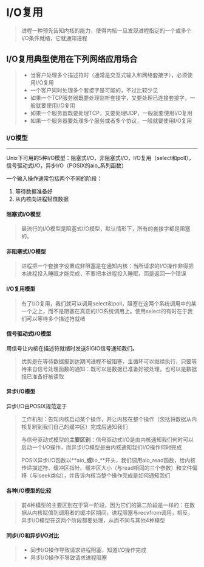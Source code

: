 # I/O复用

> 进程一种预先告知内核的能力，使得内核一旦发现进程指定的一个或多个I/O条件就绪，它就通知进程

## I/O复用典型使用在下列网络应用场合

> - 当客户处理多个描述符时（通常是交互式输入和网络套接字），必须使用I/O复用
> - 一个客户同时处理多个套接字是可能的，不过比较少见
> - 如果一个TCP服务器既要处理监听套接字，又要处理已连接套接字，一般就要使用I/O复用
> - 如果一个服务器既要处理TCP，又要处理UDP，一般就要使用I/O复用
> - 如果一个服务器要处理多个服务或者多个协议，一般就要使用I/O复用

### I/O模型

--------

Unix下可用的5种I/O模型：阻塞式I/O，非阻塞式I/O，I/O复用（select和poll），信号驱动式I/O，异步I/O（POSIX的aio_系列函数）

一个输入操作通常包括两个不同的阶段：

1. 等待数据准备好
2. 从内核向进程赋值数据

#### 阻塞式I/O模型

> 最流行的I/O模型是阻塞式I/O模型，默认情形下，所有的套接字都是阻塞的。

#### 非阻塞式I/O模型

> 进程把一个套接字设置成非阻塞是在通知内核：当所请求的I/O操作非得把本进程投入睡眠才能完成，不要把本进程投入睡眠，而是返回一个错误

#### I/O复用模型

> 有了I/O复用，我们就可以调用select和poll，阻塞在这两个系统调用中的某一个之上，而不是阻塞在真正的I/O系统调用上。使用select的有时在于我们可以等待多个描述符就绪

#### 信号驱动式I/O模型

用信号让内核在描述符就绪时发送SIGIO信号通知我们。

> 优势是在等待数据报到达期间进程不被阻塞，主循环可以继续执行，只要等待来自信号处理函数的通知：既可以是数据已准备好被处理，也可以是数据报已准备好被读取

#### 异步I/O模型

异步I/O由POSIX规范定于

> 工作机制：告知内核启动某个操作，并让内核在整个操作（包括将数据从内核复制到我们自己的缓冲区）完成后通知我们
>
> 与信号驱动式模型的**主要区别**：信号驱动式I/O是由内核通知我们何时可以启动一个I/O操作，而异步I/O模型是由内核通知我们I/O操作何时完成
>
> POSIX异步I/O函数以**aio_**或**lio_**开头，我们调用aio_read函数，给内核传递描述符、缓冲区指针、缓冲区大小（与read相同的三个参数）和文件偏移（与lseek类似），并告诉内核当整个操作完成是如何通知我们

#### 各种I/O模型的比较

> 前4种模型的主要区别在于第一阶段，因为它们的第二阶段是一样的：在数据从内核赋值到调用者的缓冲区期间，进程阻塞与recvfrom调用，相反，异步I/O模型在这两个阶段都要处理，从而不同与其他4种模型

#### 同步I/O和异步I/O对比

> - 同步I/O操作导致请求进程阻塞，知道I/O操作完成
> - 异步I/O操作不导致请求进程阻塞

